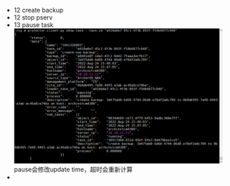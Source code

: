 - 12 create backup
- 12 stop pserv
- 13 pause task
  ![image.png](../assets/image_1661328557984_0.png)
  pause会修改update time，超时会重新计算
-